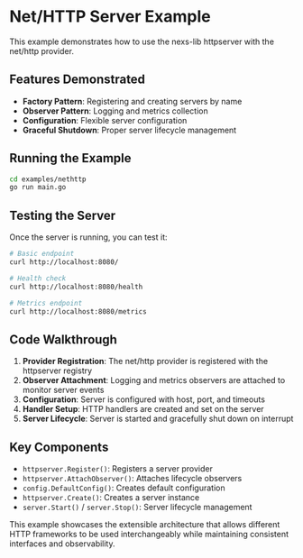 # Net/HTTP Server Example

This example demonstrates how to use the nexs-lib httpserver with the net/http provider.

## Features Demonstrated

- **Factory Pattern**: Registering and creating servers by name
- **Observer Pattern**: Logging and metrics collection
- **Configuration**: Flexible server configuration
- **Graceful Shutdown**: Proper server lifecycle management

## Running the Example

```bash
cd examples/nethttp
go run main.go
```

## Testing the Server

Once the server is running, you can test it:

```bash
# Basic endpoint
curl http://localhost:8080/

# Health check
curl http://localhost:8080/health

# Metrics endpoint
curl http://localhost:8080/metrics
```

## Code Walkthrough

1. **Provider Registration**: The net/http provider is registered with the httpserver registry
2. **Observer Attachment**: Logging and metrics observers are attached to monitor server events
3. **Configuration**: Server is configured with host, port, and timeouts
4. **Handler Setup**: HTTP handlers are created and set on the server
5. **Server Lifecycle**: Server is started and gracefully shut down on interrupt

## Key Components

- `httpserver.Register()`: Registers a server provider
- `httpserver.AttachObserver()`: Attaches lifecycle observers
- `config.DefaultConfig()`: Creates default configuration
- `httpserver.Create()`: Creates a server instance
- `server.Start()` / `server.Stop()`: Server lifecycle management

This example showcases the extensible architecture that allows different HTTP frameworks to be used interchangeably while maintaining consistent interfaces and observability.
